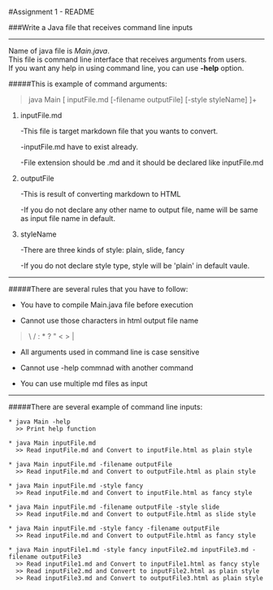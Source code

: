 #Assignment 1 - README


###Write a Java file that receives command line inputs

---------------------------------------------------
Name of java file is *Main.java*.  
This file is command line interface that receives arguments from users.  
If you want any help in using command line, you can use __-help__ option.

#####This is example of command arguments:
>java Main [ inputFile.md [-filename outputFile] [-style styleName]  ]+

1. inputFile.md

	-This file is target markdown file that you wants to convert.
	
	-inputFile.md have to exist already.

	-File extension should be .md and it should be declared like inputFile.md

2. outputFile

	-This is result of converting markdown to HTML
	
	-If you do not declare any other name to output file, name will be same as input file name in default.

3. styleName
	
	-There are three kinds of style: plain, slide, fancy
	
	-If you do not declare style type, style will be 'plain' in default vaule.

-------------------------------------------

#####There are several rules that you have to follow:

* You have to compile Main.java file before execution
	
* Cannot use those characters in html output file name
>\\ / : * ? \" < > |

* All arguments used in command line is case sensitive

* Cannot use -help commnad with another command

* You can use multiple md files as input
--------------------------------------------

#####There are several example of command line inputs:

	* java Main -help 
	  >> Print help function
	     	
	* java Main inputFile.md
	  >> Read inputFile.md and Convert to inputFile.html as plain style 	
	
	* java Main inputFile.md -filename outputFile
	  >> Read inputFile.md and Convert to outputFile.html as plain style

	* java Main inputFile.md -style fancy
	  >> Read inputFile.md and Convert to inputFile.html as fancy style

	* java Main inputFile.md -filename outputFile -style slide
	  >> Read inputFile.md and Convert to outputFile.html as slide style
	  
	* java Main inputFile.md -style fancy -filename outputFile
      >> Read inputFile.md and Convert to outputFile.html as fancy style
	
	* java Main inputFile1.md -style fancy inputFile2.md inputFile3.md -filename outputFile3
	  >> Read inputFile1.md and Convert to inputFile1.html as fancy style
	  >> Read inputFile2.md and Convert to inputFile2.html as plain style
	  >> Read inputFile3.md and Convert to outputFile3.html as plain style